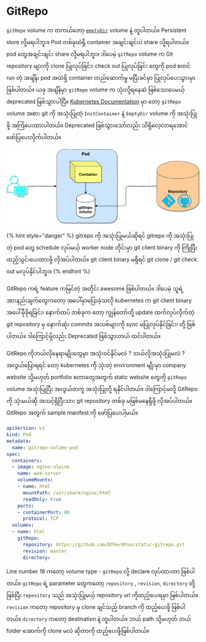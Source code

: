 # GitRepo

`gitRepo` volume က တကယ်တော့ [`emptyDir`](https://blog.k8smm.org/volumes/emptydir) volume နဲ့ တူပါတယ်။ Persistent store လို့မရပါဘူး။ Pod တစ်ခုထဲရှိ container အချင်းချင်းပဲ share လို့ရပါတယ်။ pod တွေအချင်းချင်း share လို့မရပါဘူး။  ဒါပေမဲ့ `gitRepo` volume က Git repository များကို clone ပြုလုပ်ခြင်း၊ check out ပြုလုပ်ခြင်း တွေကို pod စတင် run တဲ့ အချိန်၊  pod အထဲရှိ container တည်ဆောက်မှု မပြီးခင်မှာ  ပြုလုပ်ပေးသွားမှာဖြစ်ပါတယ်။ ယခု အချိန်မှာ `gitRepo` volume က သုံးလို့ရနေဆဲ ဖြစ်သေးပေမယ့်  deprecated ဖြစ်သွားပါပြီ။ [Kubernetes Documentation](https://kubernetes.io/docs/concepts/storage/volumes/#gitrepo) မှာ တော့ `gitRepo` volume အစား git ကို အသုံးပြုတဲ့ `InitContainer` နဲ့ `EmptyDir` volume ကို အသုံးပြုဖို့ အကြံပေးထားပါတယ်။ Deprecated  ဖြစ်သွားသော်လည်း သိရှိလေ့လာရအောင် ဖော်ပြပေးလိုက်ပါတယ်။

![GitRepo Volume](../.gitbook/assets/gitrepo.png)

{% hint style="danger" %}
gitrepo ကို အသုံးပြုမယ်ဆိုရင် gitrepo ကို အသုံးပြုတဲ့ pod တွေ schedule လုပ်မယ့် worker node တိုင်းမှာ git client binary ကို ကြိုပြီးထည့်သွင်းပေးထားဖို့ လိုအပ်ပါတယ်။ git client binary မရှိရင် git clone / git check out မလုပ်နိုင်ပါဘူး။ 
{% endhint %}

GitRepo ကရဲ့ feature ကမြင်တဲ့ အတိုင်း awesome ဖြစ်ပါတယ်။ ဒါပေမဲ့ သူရဲ့ အားနည်းချက်တွေကတော့ အပေါ်မှာပြောခဲ့သလို kubernetes က git client binary အပေါ်မှီခိုရခြင်း၊ နောက်ထပ် တစ်ခုက တော့ ကျွန်တော်တို့ update ထက်လုပ်လိုက်တဲ့ git repository မှ နောက်ဆုံး commits အသစ်များကို sync မပြုလုပ်နိုင်ခြင်း၊ တို့ ဖြစ်ပါတယ်။ ဒါကြောင့်မို့လည်း Deprecated ဖြစ်သွားတယ် ထင်ပါတယ်။ 

GitRepo ကိုဘယ်လိုနေရာမျိုးတွေမှာ အသုံး၀င်နိုင်မလဲ ? ဘယ်လိုအသုံးပြုမလဲ ? အလွယ်ပြောရရင် တော့ kubernetes ကို သုံးတဲ့ environment မျိုးမှာ company website သို့မဟုတ် portfolio စတာတွေအတွက် static website တွေကို `gitRepo` volume အသုံးပြုပြီး အလွယ်တကူ အသုံးပြုလို့ ရနိုင်ပါတယ်။ ဒါကြောင့်မလို့ GitRepo ကို သုံးမယ်ဆို အသင့်ရှိပြီးသား git repository တစ်ခု မဖြစ်မနေရှိဖို့ လိုအပ်ပါတယ်။ GitRepo အတွက် sample manifest ကို ဖော်ပြပေးပါ့မယ်။

```yaml
apiVersion: v1
kind: Pod
metadata:
  name: gitrepo-volume-pod
spec:
  containers:
  - image: nginx:alpine
    name: web-server
    volumeMounts:
    - name: html
      mountPath: /usr/share/nginx/html
      readOnly: true
    ports:
    - containerPort: 80
      protocol: TCP
  volumes:
  - name: html
    gitRepo:
      repository: https://github.com/DTherHtun/static-gitrepo.git
      revision: master
      directory: .
```

Line number 18 ကတော့ volume type - `gitRepo` လို့ declare လုပ်ထားတာ ဖြစ်ပါတယ်။ `gitRepo` ရဲ့ parameter တွေကတော့ `repository` , `revision`, `directory` တို့ဖြစ်ပြီး `repository` သည် အသုံးပြုမယ့် repository url ကိုထည့်ပေးရမှာ ဖြစ်ပါတယ်။ `revision` ကတော့ repository မှ clone ချင်သည့် branch ကို ထည့်ပေးဖို့ ဖြစ်ပါတယ်။ `directory` ကတော့ destination နဲ့ တူပါတယ်။ ဘယ် path သို့မဟုတ် ဘယ် folder အောက်ကို clone မလဲ ဆိုတာကို ထည့်ပေးဖို့ဖြစ်ပါတယ်။

